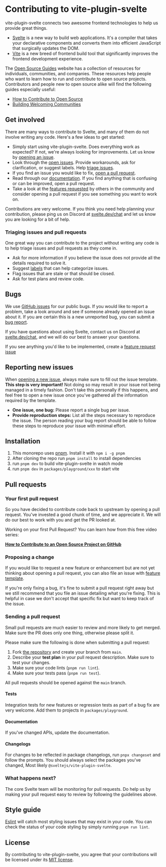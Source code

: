 # Contributing to vite-plugin-svelte

vite-plugin-svelte connects two awesome frontend technologies to help us provide great things.

- [Svelte](https://svelte.dev/) is a new way to build web applications. It's a compiler that takes your declarative components and converts them into efficient JavaScript that surgically updates the DOM.
- [Vite](https://vitejs.dev/) is a new breed of frontend build tool that significantly improves the frontend development experience.

The [Open Source Guides](https://opensource.guide/) website has a collection of resources for individuals, communities, and companies. These resources help people who want to learn how to run and contribute to open source projects. Contributors and people new to open source alike will find the following guides especially useful:

- [How to Contribute to Open Source](https://opensource.guide/how-to-contribute/)
- [Building Welcoming Communities](https://opensource.guide/building-community/)

## Get involved

There are many ways to contribute to Svelte, and many of them do not involve writing any code. Here's a few ideas to get started:

- Simply start using vite-plugin-svelte. Does everything work as expected? If not, we're always looking for improvements. Let us know by [opening an issue](#reporting-new-issues).
- Look through the [open issues](https://github.com/sveltejs/vite-plugin-svelte/issues). Provide workarounds, ask for clarification, or suggest labels. Help [triage issues](#triaging-issues-and-pull-requests).
- If you find an issue you would like to fix, [open a pull request](#your-first-pull-request).
- Read through our [documentation](https://github.com/sveltejs/vite-plugin-svelte/tree/main/docs). If you find anything that is confusing or can be improved, open a pull request.
- Take a look at the [features requested](https://github.com/sveltejs/vite-plugin-svelte/labels/enhancement) by others in the community and consider opening a pull request if you see something you want to work on.

Contributions are very welcome. If you think you need help planning your contribution, please ping us on Discord at [svelte.dev/chat](https://svelte.dev/chat) and let us know you are looking for a bit of help.

### Triaging issues and pull requests

One great way you can contribute to the project without writing any code is to help triage issues and pull requests as they come in.

- Ask for more information if you believe the issue does not provide all the details required to solve it.
- Suggest [labels](https://github.com/sveltejs/vite-plugin-svelte/labels) that can help categorize issues.
- Flag issues that are stale or that should be closed.
- Ask for test plans and review code.

## Bugs

We use [GitHub issues](https://github.com/sveltejs/vite-plugin-svelte/issues) for our public bugs. If you would like to report a problem, take a look around and see if someone already opened an issue about it. If you are certain this is a new unreported bug, you can submit a [bug report](#reporting-new-issues).

If you have questions about using Svelte, contact us on Discord at [svelte.dev/chat](https://svelte.dev/chat), and we will do our best to answer your questions.

If you see anything you'd like to be implemented, create a [feature request issue](https://github.com/sveltejs/vite-plugin-svelte/issues/new?template=feature_request.md)

## Reporting new issues

When [opening a new issue](https://github.com/sveltejs/svelte/issues/new/new?template=bug_report.md), always make sure to fill out the issue template. **This step is very important!** Not doing so may result in your issue not being managed in a timely fashion. Don't take this personally if this happens, and feel free to open a new issue once you've gathered all the information required by the template.

- **One issue, one bug:** Please report a single bug per issue.
- **Provide reproduction steps:** List all the steps necessary to reproduce the issue. The person reading your bug report should be able to follow these steps to reproduce your issue with minimal effort.

## Installation

1. This monorepo uses [pnpm](https://pnpm.js.org/en/). Install it with `npm i -g pnpm`
1. After cloning the repo run `pnpm install` to install dependencies
1. run `pnpm dev` to build vite-plugin-svelte in watch mode
1. run `pnpm dev` in `packages/playground/xxx` to start vite

## Pull requests

### Your first pull request

So you have decided to contribute code back to upstream by opening a pull request. You've invested a good chunk of time, and we appreciate it. We will do our best to work with you and get the PR looked at.

Working on your first Pull Request? You can learn how from this free video series:

[**How to Contribute to an Open Source Project on GitHub**](https://egghead.io/courses/how-to-contribute-to-an-open-source-project-on-github)

### Proposing a change

If you would like to request a new feature or enhancement but are not yet thinking about opening a pull request, you can also file an issue with [feature template](https://github.com/sveltejs/vite-plugin-svelte/issues/new?template=feature_request.md).

If you're only fixing a bug, it's fine to submit a pull request right away but we still recommend that you file an issue detailing what you're fixing. This is helpful in case we don't accept that specific fix but want to keep track of the issue.

### Sending a pull request

Small pull requests are much easier to review and more likely to get merged. Make sure the PR does only one thing, otherwise please split it.

Please make sure the following is done when submitting a pull request:

1. Fork [the repository](https://github.com/sveltejs/vite-plugin-svelte) and create your branch from `main`.
1. Describe your **test plan** in your pull request description. Make sure to test your changes.
1. Make sure your code lints (`pnpm run lint`).
1. Make sure your tests pass (`pnpm run test`).

All pull requests should be opened against the `main` branch.

#### Tests

Integration tests for new features or regression tests as part of a bug fix are very welcome.
Add them to projects in `packages/playground`.

#### Documentation

If you've changed APIs, update the documentation.

#### Changelogs

For changes to be reflected in package changelogs, run `pnpx changeset` and follow the prompts.
You should always select the packages you've changed, Most likely `@sveltejs/vite-plugin-svelte`.

### What happens next?

The core Svelte team will be monitoring for pull requests. Do help us by making your pull request easy to review by following the guidelines above.

## Style guide

[Eslint](https://eslint.org) will catch most styling issues that may exist in your code. You can check the status of your code styling by simply running `pnpm run lint`.

## License

By contributing to vite-plugin-svelte, you agree that your contributions will be licensed under its [MIT license](https://github.com/sveltejs/vite-plugin-svelte/blob/main/LICENSE).
